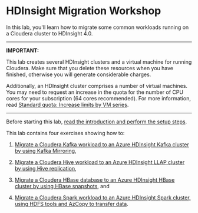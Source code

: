 # HDInsight Migration Workshop

In this lab, you'll learn how to migrate some common workloads running on a Cloudera cluster to HDInsight 4.0.

---

**IMPORTANT:**

This lab creates several HDInsight clusters and a virtual machine for running Cloudera. Make sure that you delete these resources when you have finished, otherwise you will generate considerable charges.

Additionally, an HDInsight cluster comprises a number of virtual machines. You may need to request an increase in the quota for the number of CPU cores for your subscription (64 cores recommended). For more information, read [Standard quota: Increase limits by VM series](https://docs.microsoft.com/azure/azure-portal/supportability/per-vm-quota-requests).

---

Before starting this lab, [read the introduction and perform the setup steps](Cloudera%20Migration/Instructions/0-Introduction.md).

This lab contains four exercises showing how to:

1. [Migrate a Cloudera Kafka workload to an Azure HDInsight Kafka cluster by using Kafka Mirroring](Cloudera%20Migration/Instructions/1-KafkaMigration.md),

1. [Migrate a Cloudera Hive workload to an Azure HDInsight LLAP cluster by using Hive replication](Cloudera%20Migration/Instructions/2-HiveMigration.md),

1. [Migrate a Cloudera HBase database to an Azure HDInsight HBase cluster by using HBase snapshots](Cloudera%20Migration/Instructions/3-HBaseMigration.md), and

1. [Migrate a Cloudera Spark workload to an Azure HDInsight Spark cluster, using HDFS tools and AzCopy to transfer data](Cloudera%20Migration/Instructions/4-SparkMigration.md). 
